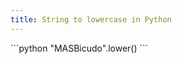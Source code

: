 ```yaml
---
title: String to lowercase in Python
---
```


<div markdown="1" class="ans">
```python
"MASBicudo".lower()
```
</div>
